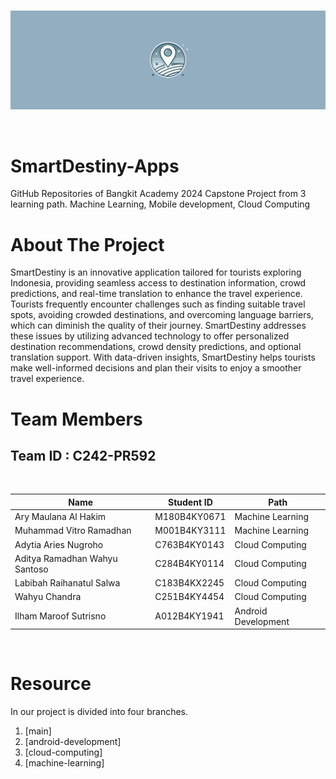 <br />
<p align="center">
  <a href="#">
    <img src="logo/LogoBackg.png">
  </a>
</p>
<br>

# SmartDestiny-Apps

GitHub Repositories of Bangkit Academy 2024 Capstone Project from 3 learning path. Machine Learning, Mobile development, Cloud Computing

# About The Project

SmartDestiny is an innovative application tailored for tourists exploring Indonesia, providing seamless access to destination information, crowd predictions, and real-time translation to enhance the travel experience. Tourists frequently encounter challenges such as finding suitable travel spots, avoiding crowded destinations, and overcoming language barriers, which can diminish the quality of their journey. SmartDestiny addresses these issues by utilizing advanced technology to offer personalized destination recommendations, crowd density predictions, and optional translation support. With data-driven insights, SmartDestiny helps tourists make well-informed decisions and plan their visits to enjoy a smoother travel experience.

# Team Members

## Team ID : C242-PR592

<br>

| Name                           | Student ID     | Path                |
| ---------------------          | ----------     | ------------------- |
| Ary Maulana Al Hakim           | M180B4KY0671   | Machine Learning    |
| Muhammad Vitro Ramadhan        | M001B4KY3111   | Machine Learning    |
| Adytia Aries Nugroho           | C763B4KY0143   | Cloud Computing     |
| Aditya Ramadhan Wahyu Santoso  | C284B4KY0114   | Cloud Computing     |
| Labibah Raihanatul Salwa       | C183B4KX2245   | Cloud Computing     |
| Wahyu Chandra                  | C251B4KY4454   | Cloud Computing     |
|  Ilham Maroof Sutrisno         | A012B4KY1941   | Android Development |

<br>

# Resource

In our project is divided into four branches.

1. [main]
2. [android-development]
3. [cloud-computing]
4. [machine-learning]
